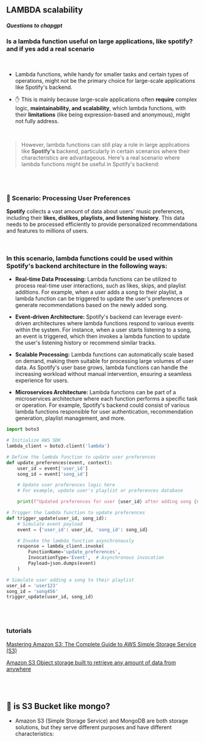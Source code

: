 ## LAMBDA scalability

##### Questions to chapgpt

### Is a lambda function useful on large applications, like spotify? and if yes add a real scenario

<br>

- Lambda functions, while handy for smaller tasks and certain types of operations, might not be the primary choice for large-scale applications like Spotify's backend.

- ✋ This is mainly because large-scale applications often **require** complex logic, **maintainability, and scalability**, which lambda functions, with their **limitations** (like being expression-based and anonymous), might not fully address.

<br>

> However, lambda functions can still play a role in large applications like **Spotify's** backend, particularly in certain scenarios where their characteristics are advantageous. Here's a real scenario where lambda functions might be useful in Spotify's backend:

<br>
<br>

### 🍭 Scenario: Processing User Preferences

**Spotify** collects a vast amount of data about users' music preferences, including their **likes, dislikes, playlists, and listening history**. This data needs to be processed efficiently to provide personalized recommendations and features to millions of users.

<br>

### In this scenario, lambda functions could be used within Spotify's backend architecture in the following ways:

- **Real-time Data Processing:** Lambda functions can be utilized to process real-time user interactions, such as likes, skips, and playlist additions. For example, when a user adds a song to their playlist, a lambda function can be triggered to update the user's preferences or generate recommendations based on the newly added song.

- **Event-driven Architecture:** Spotify's backend can leverage event-driven architectures where lambda functions respond to various events within the system. For instance, when a user starts listening to a song, an event is triggered, which then invokes a lambda function to update the user's listening history or recommend similar tracks.

- **Scalable Processing:** Lambda functions can automatically scale based on demand, making them suitable for processing large volumes of user data. As Spotify's user base grows, lambda functions can handle the increasing workload without manual intervention, ensuring a seamless experience for users.

- **Microservices Architecture:** Lambda functions can be part of a microservices architecture where each function performs a specific task or operation. For example, Spotify's backend could consist of various lambda functions responsible for user authentication, recommendation generation, playlist management, and more.

```python
import boto3

# Initialize AWS SDK
lambda_client = boto3.client('lambda')

# Define the lambda function to update user preferences
def update_preferences(event, context):
    user_id = event['user_id']
    song_id = event['song_id']

    # Update user preferences logic here
    # For example, update user's playlist or preferences database

    print(f"Updated preferences for user {user_id} after adding song {song_id}")

# Trigger the lambda function to update preferences
def trigger_update(user_id, song_id):
    # Simulate event payload
    event = {'user_id': user_id, 'song_id': song_id}

    # Invoke the lambda function asynchronously
    response = lambda_client.invoke(
        FunctionName='update_preferences',
        InvocationType='Event',  # Asynchronous invocation
        Payload=json.dumps(event)
    )

# Simulate user adding a song to their playlist
user_id = 'user123'
song_id = 'song456'
trigger_update(user_id, song_id)

```

<br>
<br>

### tutorials

[Mastering Amazon S3: The Complete Guide to AWS Simple Storage Service (S3)](https://www.youtube.com/watch?v=-7kIajo0zBA)

[Amazon S3 Object storage built to retrieve any amount of data from anywhere](https://aws.amazon.com/s3/)

<br>
<br>

## 🍭 is S3 Bucket like mongo?

- Amazon S3 (Simple Storage Service) and MongoDB are both storage solutions, but they serve different purposes and have different characteristics:
